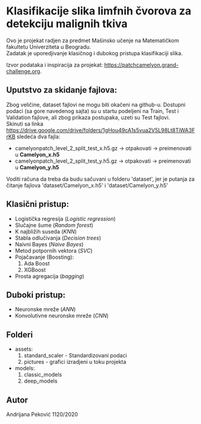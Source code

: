 # **Klasifikacije slika limfnih čvorova za detekciju malignih tkiva**

Ovo je projekat radjen za predmet Mašinsko učenje na Matematičkom fakultetu Univerziteta u Beogradu. \
Zadatak je uporedjivanje klasičnog i dubokog pristupa klasifikaciji slika. 

Izvor podataka i inspiracija za projekat: https://patchcamelyon.grand-challenge.org. 

## **Uputstvo za skidanje fajlova**:
Zbog veličine, dataset fajlovi ne mogu biti okačeni na github-u.
Dostupni podaci (sa gore navedenog sajta) su u startu podeljeni na Train, Test i Validation fajlove, ali zbog prikaza postupaka, uzeti su Test fajlovi. \
Skinuti sa linka https://drive.google.com/drive/folders/1gHou49cA1s5vua2V5L98Lt8TiWA3FrKB sledeća dva fajla:
* camelyonpatch_level_2_split_test_x.h5.gz -> otpakovati -> preimenovati u **Camelyon_x.h5**
* camelyonpatch_level_2_split_test_y.h5.gz -> otpakovati -> preimenovati u **Camelyon_y.h5**

Voditi računa da treba da budu sačuvani u folderu 'dataset', jer je putanja za čitanje fajlova 'dataset/Camelyon_x.h5' i 'dataset/Camelyon_y.h5'

## **Klasični pristup**:
* Logistička regresija (*Logistic regression*)
* Slučajne šume (*Random forest*)
* K najbližih suseda (*KNN*)
* Stabla odlučivanja (*Decision trees*)
* Naivni Bayes (*Naive Bayes*)
* Metod potpornih vektora (*SVC*)
* Pojačavanje (Boosting):
  1. Ada Boost
  2. XGBoost
* Prosta agregacija (*bagging*)

## **Duboki pristup**:
* Neuronske mreže (*ANN*)
* Konvolutivne neuronske mreže (*CNN*)

## **Folderi**
* assets:
  1. standard_scaler - Standardizovani podaci 
  2. pictures - grafici izradjeni u toku projekta
* models: 
  1. classic_models
  2. deep_models

## **Autor**
Andrijana Peković
1120/2020
